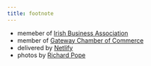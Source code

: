 ```yaml
---
title: footnote
---
```


* memeber of [Irish Business Association](http://irishbusiness.org/)
* member of [Gateway Chamber of Commerce](https://gatewaychamber.com/)
* delivered by [Netlify](https://www.netlify.com/)
* photos by [Richard Pope](https://tinyurl.com/su6vdw2)
